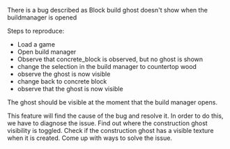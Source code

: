 There is a bug described as Block build ghost doesn't show when the buildmanager is opened

Steps to reproduce:

- Load a game
- Open build manager
- Observe that concrete_block is observed, but no ghost is shown
- change the selection in the build manager to countertop wood
- observe the ghost is now visible
- change back to concrete block
- observe that the ghost is now visible

The ghost should be visible at the moment that the build manager opens.

This feature will find the cause of the bug and resolve it. In order to do this, we have to diagnose the issue. Find out where the construction ghost visibility is toggled. Check if the construction ghost has a visible texture when it is created. Come up with ways to solve the issue.
